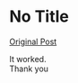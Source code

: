 # No Title

[Original Post](https://discourse.onlinedegree.iitm.ac.in/t/161083/123)

<p>It worked.<br>
Thank you</p>